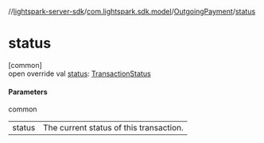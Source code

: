 //[lightspark-server-sdk](../../../index.md)/[com.lightspark.sdk.model](../index.md)/[OutgoingPayment](index.md)/[status](status.md)

# status

[common]\
open override val [status](status.md): [TransactionStatus](../-transaction-status/index.md)

#### Parameters

common

| | |
|---|---|
| status | The current status of this transaction. |
